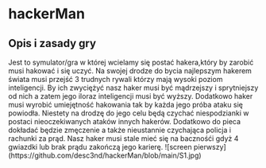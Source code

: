 # hackerMan
<h2> Opis i zasady gry</h2>
Jest to symulator/gra w której wcielamy się postać hakera,który by zarobić musi hakować i się uczyć. Na swojej drodze do bycia najlepszym hakerem świata musi przejść 3 trudnych rywali którzy mają wysoki poziom inteligencji. By ich zwyciężyć nasz haker musi być mądrzejszy i sprytniejszy od nich a zatem jego iloraz inteligencji musi być wyższy. Dodatkowo haker musi wyrobić umiejętność hakowania tak by każda jego próba ataku się powiodła. Niestety na drodzę do jego celu będą czychać niespodzianki w postaci nieoczekiwanych ataków innych hakerów. Dodatkowo do pieca dokładać będzie zmęczenie a także nieustannie czychająca policja i rachunki za prąd. Nasz haker musi stale mieć się na bacznośći gdyż 4 gwiazdki lub brak prądu zakończą jego karierę.
<h2Screenshoty z gry</h2>
![screen pierwszy] (https://github.com/desc3nd/hackerMan/blob/main/S1.jpg)

